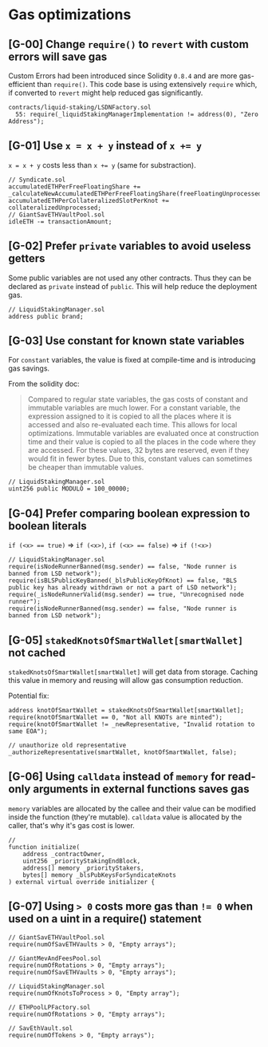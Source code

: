 # Gas optimizations

## [G-00] Change `require()` to `revert` with custom errors will save gas

Custom Errors had been introduced since Solidity `0.8.4` and are more gas-efficient than `require()`. This code base is using extensively `require` which, if converted to `revert` might help reduced gas significantly.

```sol
contracts/liquid-staking/LSDNFactory.sol
  55: require(_liquidStakingManagerImplementation != address(0), "Zero Address");
```

## [G-01] Use `x = x + y` instead of `x += y`

`x = x + y` costs less than `x += y` (same for substraction).

```
// Syndicate.sol
accumulatedETHPerFreeFloatingShare += _calculateNewAccumulatedETHPerFreeFloatingShare(freeFloatingUnprocessed);
accumulatedETHPerCollateralizedSlotPerKnot += collateralizedUnprocessed;
// GiantSavETHVaultPool.sol
idleETH -= transactionAmount;
```

## [G-02] Prefer `private` variables to avoid useless getters

Some public variables are not used any other contracts. Thus they can be declared as `private` instead of `public`. This will help reduce the deployment gas.

```
// LiquidStakingManager.sol
address public brand;
```

## [G-03] Use constant for known state variables

For `constant` variables, the value is fixed at compile-time and is introducing gas savings.

From the solidity doc:
> Compared to regular state variables, the gas costs of constant and immutable variables are much lower. For a constant variable, the expression assigned to it is copied to all the places where it is accessed and also re-evaluated each time. This allows for local optimizations. Immutable variables are evaluated once at construction time and their value is copied to all the places in the code where they are accessed. For these values, 32 bytes are reserved, even if they would fit in fewer bytes. Due to this, constant values can sometimes be cheaper than immutable values.

```
// LiquidStakingManager.sol
uint256 public MODULO = 100_00000;
```

## [G-04] Prefer comparing boolean expression to boolean literals

`if (<x> == true)` => `if (<x>)`, `if (<x> == false)` => `if (!<x>)`

```
// LiquidStakingManager.sol
require(isNodeRunnerBanned(msg.sender) == false, "Node runner is banned from LSD network");
require(isBLSPublicKeyBanned(_blsPublicKeyOfKnot) == false, "BLS public key has already withdrawn or not a part of LSD network");
require(_isNodeRunnerValid(msg.sender) == true, "Unrecognised node runner");
require(isNodeRunnerBanned(msg.sender) == false, "Node runner is banned from LSD network");

```

## [G-05] `stakedKnotsOfSmartWallet[smartWallet]` not cached

`stakedKnotsOfSmartWallet[smartWallet]` will get data from storage. Caching this value in memory and reusing will allow gas consumption reduction.

Potential fix:
```
address knotOfSmartWallet = stakedKnotsOfSmartWallet[smartWallet];
require(knotOfSmartWallet == 0, "Not all KNOTs are minted");
require(knotOfSmartWallet != _newRepresentative, "Invalid rotation to same EOA");

// unauthorize old representative
_authorizeRepresentative(smartWallet, knotOfSmartWallet, false);
```

## [G-06] Using `calldata` instead of `memory` for read-only arguments in external functions saves gas

`memory` variables are allocated by the callee and their value can be modified inside the function (they're mutable).
`calldata` value is allocated by the caller, that's why it's gas cost is lower.

```
//
function initialize(
    address _contractOwner,
    uint256 _priorityStakingEndBlock,
    address[] memory _priorityStakers,
    bytes[] memory _blsPubKeysForSyndicateKnots
) external virtual override initializer {
```

## [G-07] Using `> 0` costs more gas than `!= 0` when used on a uint in a require() statement

```
// GiantSavETHVaultPool.sol
require(numOfSavETHVaults > 0, "Empty arrays");

// GiantMevAndFeesPool.sol
require(numOfRotations > 0, "Empty arrays");
require(numOfSavETHVaults > 0, "Empty arrays");

// LiquidStakingManager.sol
require(numOfKnotsToProcess > 0, "Empty array");

// ETHPoolLPFactory.sol
require(numOfRotations > 0, "Empty arrays");

// SavEthVault.sol
require(numOfTokens > 0, "Empty arrays");
```